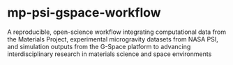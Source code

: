 # mp-psi-gspace-workflow
A reproducible, open-science workflow integrating computational data from the Materials Project, experimental microgravity datasets from NASA PSI, and simulation outputs from the G-Space platform to advancing interdisciplinary research in materials science and space environments
